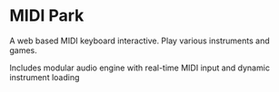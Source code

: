 # MIDI Park

A web based MIDI keyboard interactive. Play various instruments and games.

Includes modular audio engine with real-time MIDI input and dynamic instrument loading
